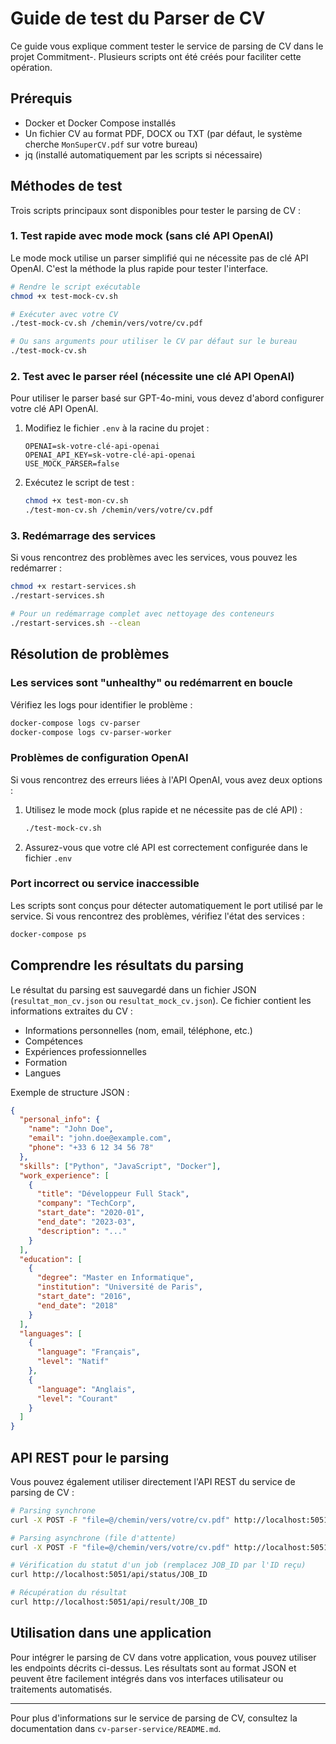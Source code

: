 # Guide de test du Parser de CV

Ce guide vous explique comment tester le service de parsing de CV dans le projet Commitment-. Plusieurs scripts ont été créés pour faciliter cette opération.

## Prérequis

- Docker et Docker Compose installés
- Un fichier CV au format PDF, DOCX ou TXT (par défaut, le système cherche `MonSuperCV.pdf` sur votre bureau)
- jq (installé automatiquement par les scripts si nécessaire)

## Méthodes de test

Trois scripts principaux sont disponibles pour tester le parsing de CV :

### 1. Test rapide avec mode mock (sans clé API OpenAI)

Le mode mock utilise un parser simplifié qui ne nécessite pas de clé API OpenAI. C'est la méthode la plus rapide pour tester l'interface.

```bash
# Rendre le script exécutable
chmod +x test-mock-cv.sh

# Exécuter avec votre CV
./test-mock-cv.sh /chemin/vers/votre/cv.pdf

# Ou sans arguments pour utiliser le CV par défaut sur le bureau
./test-mock-cv.sh
```

### 2. Test avec le parser réel (nécessite une clé API OpenAI)

Pour utiliser le parser basé sur GPT-4o-mini, vous devez d'abord configurer votre clé API OpenAI.

1. Modifiez le fichier `.env` à la racine du projet :
   ```
   OPENAI=sk-votre-clé-api-openai
   OPENAI_API_KEY=sk-votre-clé-api-openai
   USE_MOCK_PARSER=false
   ```

2. Exécutez le script de test :
   ```bash
   chmod +x test-mon-cv.sh
   ./test-mon-cv.sh /chemin/vers/votre/cv.pdf
   ```

### 3. Redémarrage des services

Si vous rencontrez des problèmes avec les services, vous pouvez les redémarrer :

```bash
chmod +x restart-services.sh
./restart-services.sh

# Pour un redémarrage complet avec nettoyage des conteneurs
./restart-services.sh --clean
```

## Résolution de problèmes

### Les services sont "unhealthy" ou redémarrent en boucle

Vérifiez les logs pour identifier le problème :

```bash
docker-compose logs cv-parser
docker-compose logs cv-parser-worker
```

### Problèmes de configuration OpenAI

Si vous rencontrez des erreurs liées à l'API OpenAI, vous avez deux options :

1. Utilisez le mode mock (plus rapide et ne nécessite pas de clé API) :
   ```bash
   ./test-mock-cv.sh
   ```

2. Assurez-vous que votre clé API est correctement configurée dans le fichier `.env`

### Port incorrect ou service inaccessible

Les scripts sont conçus pour détecter automatiquement le port utilisé par le service. Si vous rencontrez des problèmes, vérifiez l'état des services :

```bash
docker-compose ps
```

## Comprendre les résultats du parsing

Le résultat du parsing est sauvegardé dans un fichier JSON (`resultat_mon_cv.json` ou `resultat_mock_cv.json`). Ce fichier contient les informations extraites du CV :

- Informations personnelles (nom, email, téléphone, etc.)
- Compétences
- Expériences professionnelles
- Formation
- Langues

Exemple de structure JSON :
```json
{
  "personal_info": {
    "name": "John Doe",
    "email": "john.doe@example.com",
    "phone": "+33 6 12 34 56 78"
  },
  "skills": ["Python", "JavaScript", "Docker"],
  "work_experience": [
    {
      "title": "Développeur Full Stack",
      "company": "TechCorp",
      "start_date": "2020-01",
      "end_date": "2023-03",
      "description": "..."
    }
  ],
  "education": [
    {
      "degree": "Master en Informatique",
      "institution": "Université de Paris",
      "start_date": "2016",
      "end_date": "2018"
    }
  ],
  "languages": [
    {
      "language": "Français",
      "level": "Natif"
    },
    {
      "language": "Anglais",
      "level": "Courant"
    }
  ]
}
```

## API REST pour le parsing

Vous pouvez également utiliser directement l'API REST du service de parsing de CV :

```bash
# Parsing synchrone
curl -X POST -F "file=@/chemin/vers/votre/cv.pdf" http://localhost:5051/api/v1/parse

# Parsing asynchrone (file d'attente)
curl -X POST -F "file=@/chemin/vers/votre/cv.pdf" http://localhost:5051/api/queue

# Vérification du statut d'un job (remplacez JOB_ID par l'ID reçu)
curl http://localhost:5051/api/status/JOB_ID

# Récupération du résultat
curl http://localhost:5051/api/result/JOB_ID
```

## Utilisation dans une application

Pour intégrer le parsing de CV dans votre application, vous pouvez utiliser les endpoints décrits ci-dessus. Les résultats sont au format JSON et peuvent être facilement intégrés dans vos interfaces utilisateur ou traitements automatisés.

---

Pour plus d'informations sur le service de parsing de CV, consultez la documentation dans `cv-parser-service/README.md`.